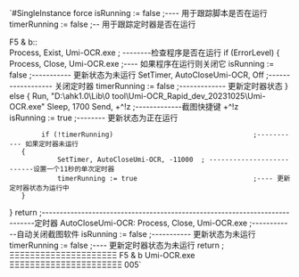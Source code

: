 `#SingleInstance force
isRunning := false                                                ;---- 用于跟踪脚本是否在运行
timerRunning := false                                          ;-- 用于跟踪定时器是否在运行

F5 & b::                                             
    	Process, Exist, Umi-OCR.exe                   ; --------检查程序是否在运行
    	if (ErrorLevel) 
{
        	Process, Close, Umi-OCR.exe                 ;---- 如果程序在运行则关闭它
        	isRunning := false                                  ;----------- 更新状态为未运行
        	SetTimer, AutoCloseUmi-OCR, Off        ;------------------ 关闭定时器
        	timerRunning := false                            ;------------- 更新定时器状态
}
else 
{
        	Run, "D:\ahk1.0\Lib\0 tool\Umi-OCR_Rapid_dev_20231025\Umi-OCR.exe"
        	Sleep, 1700
        	Send, +^!z                                             ;-------------截图快捷键 +^!z  
       	isRunning := true                                   ;--------  更新状态为正在运行

        	if (!timerRunning)                                   ;----------- 如果定时器未运行
       {                                          
            	SetTimer, AutoCloseUmi-OCR, -11000  ; --------------------------设置一个11秒的单次定时器
            	timerRunning := true                             ;---- 更新定时器状态为运行中
       }
}
return
;----------------------------------------------------------------------------定时器
AutoCloseUmi-OCR:
    	Process, Close, Umi-OCR.exe                ;------------自动关闭截图软件
    	isRunning := false                                  ;----------- 更新状态为未运行
    	timerRunning := false                            ;---- 更新定时器状态为未运行
	return
; ΞΞΞΞΞΞΞΞΞΞΞΞΞΞΞΞΞΞΞΞΞ  F5 & b  Umi-OCR.exe  ΞΞΞΞΞΞΞΞΞΞΞΞΞΞΞΞΞΞΞΞΞΞ 005`